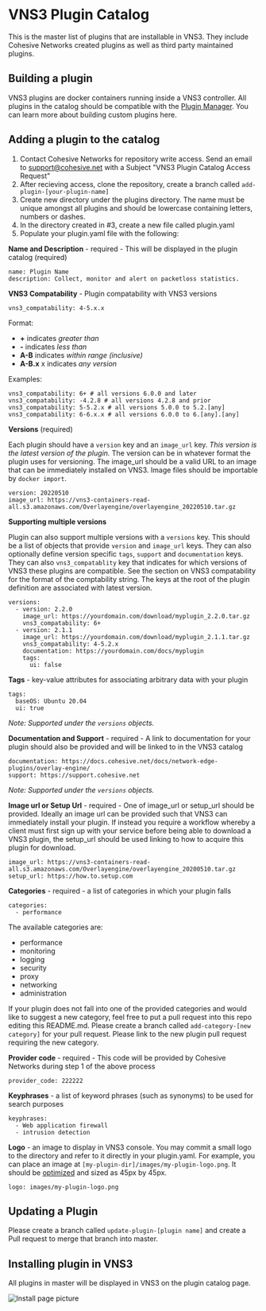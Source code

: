 # VNS3 Plugin Catalog
This is the master list of plugins that are installable in VNS3. They include Cohesive Networks created plugins as well as third party maintained plugins.

## Building a plugin
VNS3 plugins are docker containers running inside a VNS3 controller. All plugins in the catalog should be compatible with the [Plugin Manager](https://docs.cohesive.net/docs/network-edge-plugins/plugin-manager). You can learn more about building custom plugins here.

## Adding a plugin to the catalog

1. Contact Cohesive Networks for repository write access. Send an email to support@cohesive.net with a Subject "VNS3 Plugin Catalog Access Request"
2. After recieving access, clone the repository, create a branch called `add-plugin-[your-plugin-name]`
3. Create new directory under the plugins directory. The name must be unique amongst all plugins and should be lowercase containing letters, numbers or dashes.
4. In the directory created in #3, create a new file called plugin.yaml
5. Populate your plugin.yaml file with the following:


**Name and Description** - required - This will be displayed in the plugin catalog (required)
```
name: Plugin Name
description: Collect, monitor and alert on packetloss statistics.
```

**VNS3 Compatability** - Plugin compatability with VNS3 versions

```
vns3_compatability: 4-5.x.x
```

Format:
- **+** indicates *greater than*
- **-** indicates *less than*
- **A-B** indicates *within range (inclusive)*
- **A-B.x** x indicates *any version*

Examples:

```
vns3_compatability: 6+ # all versions 6.0.0 and later
vns3_compatability: -4.2.8 # all versions 4.2.8 and prior
vns3_compatability: 5-5.2.x # all versions 5.0.0 to 5.2.[any]
vns3_compatability: 6-6.x.x # all versions 6.0.0 to 6.[any].[any]
```

**Versions** (required)

Each plugin should have a `version` key and an `image_url` key. *This version is the latest version of the plugin.* The version can be in whatever format the plugin uses for versioning. The image_url should be a valid URL to an image that can be immediately installed on VNS3. Image files should be importable by `docker import`.

```
version: 20220510
image_url: https://vns3-containers-read-all.s3.amazonaws.com/Overlayengine/overlayengine_20220510.tar.gz
```

**Supporting multiple versions**

Plugin can also support multiple versions with a `versions` key. This should be a list of objects that provide `version` and `image_url` keys. They can also optionally define version specific `tags`, `support` and `documentation` keys. They can also `vns3_compatablity` key that indicates for which versions of VNS3 these plugins are compatible. See the section on VNS3 compatability for the format of the comptability string. The keys at the root of the plugin definition are associated with latest version.

```
versions:
  - version: 2.2.0
    image_url: https://yourdomain.com/download/myplugin_2.2.0.tar.gz
    vns3_compatability: 6+
  - version: 2.1.1
    image_url: https://yourdomain.com/download/myplugin_2.1.1.tar.gz
    vns3_compatability: 4-5.2.x
    documentation: https://yourdomain.com/docs/myplugin
    tags:
      ui: false
```

**Tags** - key-value attributes for associating arbitrary data with your plugin
```
tags:
  baseOS: Ubuntu 20.04
  ui: true
```

*Note: Supported under the `versions` objects.*

**Documentation and Support** - required - A link to documentation for your plugin should also be provided and will be linked to in the VNS3 catalog
```
documentation: https://docs.cohesive.net/docs/network-edge-plugins/overlay-engine/
support: https://support.cohesive.net
```

*Note: Supported under the `versions` objects.*

**Image url or Setup Url** - required - One of image_url or setup_url should be provided. Ideally an image url can be provided such that VNS3 can immediately install your plugin. If instead you require a workflow whereby a client must first sign up with your service before being able to download a VNS3 plugin, the setup_url should be used linking to how to acquire this plugin for download.
```
image_url: https://vns3-containers-read-all.s3.amazonaws.com/Overlayengine/overlayengine_20200510.tar.gz
setup_url: https://how.to.setup.com
```

**Categories** - required - a list of categories in which your plugin falls
```
categories:
  - performance
```

The available categories are:
- performance
- monitoring
- logging
- security
- proxy
- networking
- administration

If your plugin does not fall into one of the provided categories and would like to suggest a new category, feel free to put a pull request into this repo editing this README.md. Please create a branch called `add-category-[new category]` for your pull request. Please link to the new plugin pull request requiring the new category.

**Provider code** - required - This code will be provided by Cohesive Networks during step 1 of the above process
```
provider_code: 222222
```

**Keyphrases** - a list of keyword phrases (such as synonyms) to be used for search purposes 
```
keyphrases:
  - Web application firewall
  - intrusion detection
```

**Logo** - an image to display in VNS3 console. You may commit a small logo to the directory and refer to it directly in your plugin.yaml. For example, you can place an image at `[my-plugin-dir]/images/my-plugin-logo.png`. It should be [optimized](https://tinypng.com/) and sized as 45px by 45px.
```
logo: images/my-plugin-logo.png
```

## Updating a Plugin
Please create a branch called `update-plugin-[plugin name]` and create a Pull request to merge that branch into master.

## Installing plugin in VNS3
All plugins in master will be displayed in VNS3 on the plugin catalog page.

![Install page picture](https://cohesive-networks.s3.amazonaws.com/plugins/plugin-catalog.png "VNS3 plugin install page")
